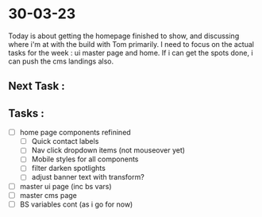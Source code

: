 # 30-03-23

Today is about getting the homepage finished to show, and discussing where i'm at with the build with Tom primarily. I need to focus on the actual tasks for the week : ui master page and home.
If i can get the spots done, i can push the cms landings also.

## Next Task :


## Tasks :
- [ ] home page components refinined
  - [ ] Quick contact labels
  - [ ] Nav click dropdown items (not mouseover yet)
  - [ ] Mobile styles for all components
  - [ ] filter darken spotlights
  - [ ] adjust banner text with transform?
- [ ] master ui page (inc bs vars)
- [ ] master cms page
- [ ] BS variables cont (as i go for now)
